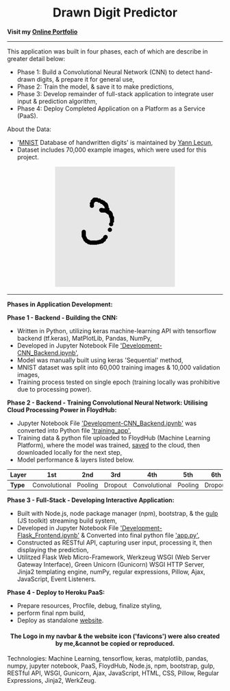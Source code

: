 <!--⇧⌘V-To Preview-->
<h1 align='center'>Drawn Digit Predictor</h1>

**Visit my [Online Portfolio](https://Ohmarr.github.io)**

<hr>

This application was built in four phases, each of which are describe in greater detail below:
- Phase 1: Build a Convolutional Neural Network (CNN) to detect hand-drawn digits, & prepare it for general use,
- Phase 2: Train the model, & save it to make predictions,
- Phase 3: Develop remainder of full-stack application to integrate user input & prediction algorithm,
- Phase 4: Deploy Completed Application on a Platform as a Service (PaaS). 

 About the Data:
 - '[MNIST](http://yann.lecun.com/exdb/mnist/) Database of handwritten digits' is maintained by [Yann Lecun](http://yann.lecun.com/),
 - Dataset includes 70,000 example images, which were used for this project.

<p align="center">
	<img width="auto" height="auto" src="https://raw.githubusercontent.com/Ohmarr/MNIST_CNN_Digit_Classifier/master/assets/temp/image_canvas.png">
</p>

<hr>

**Phases in Application Development:**  

**Phase 1 - Backend - Building the CNN:**
- Written in Python, utilizing keras machine-learning API with tensorflow backend (tf.keras), MatPlotLib, Pandas, NumPy,  
- Developed in Jupyter Notebook File ['Development-CNN_Backend.ipynb'](https://github.com/Ohmarr/MNIST_CNN_Digit_Classifier/blob/master/Development-CNN_Backend.ipynb),
- Model was manually built using keras 'Sequential' method,
- MNIST dataset was split into 60,000 training images & 10,000 validation images,
- Training process tested on single epoch (training locally was prohibitive due to processing power).

**Phase 2 - Backend - Training Convolutional Neural Network: Utilising Cloud Processing Power in FloydHub:**
- Jupyter Notebook File ['Development-CNN_Backend.ipynb']('https://github.com/Ohmarr/MNIST_CNN_Digit_Classifier/blob/master/Development-CNN_Backend.ipynb') was converted into Python file ['training_app'](https://github.com/Ohmarr/MNIST_CNN_Digit_Classifier/blob/master/training_app.py),
- Training data & python file uploaded to FloydHub (Machine Learning Platform), where the model was trained, [saved]() to the cloud, then downloaded locally for the next step,
- Model performance & layers listed below.  

| **Layer** | 1st | 2nd | 3rd | 4th | 5th | 6th | 7th | 8th | 9th | 10th | 11th | 12th | 13th |
| --- | --- | --- | --- | --- | --- | --- | --- | --- | --- | --- | --- | --- | --- |
| **Type** | Convolutional | Pooling | Dropout | Convolutional | Pooling | Dropout | Convolutional | Pooling | Dropout | Flatten | Dense | Dropout | Dense |  

**Phase 3 - Full-Stack - Developing Interactive Application:**
- Built with Node.js, node package manager (npm), bootstrap, & the [gulp](https://github.com/Ohmarr/MNIST_CNN_Digit_Classifier/blob/master/gulpfile.js) (JS toolkit) streaming build system,
- Developed in Jupyter Notebook File ['Development-Flask_Frontend.ipynb'](https://github.com/Ohmarr/MNIST_CNN_Digit_Classifier/blob/master/Development-Flask_Frontend.ipynb) & Converted into final python file ['app.py'](https://github.com/Ohmarr/MNIST_CNN_Digit_Classifier/blob/master/app.py),
- Constructed as RESTful API, capturing user input, processing it, then displaying the prediction, 
- Utilitzed Flask Web Micro-Framework, Werkzeug WSGI (Web Server Gateway Interface), Green Unicorn (Gunicorn) WSGI HTTP Server, Jinja2 templating engine, numPy, regular expressions, Pillow, Ajax, JavaScript, Event Listeners.

**Phase 4 - Deploy to Heroku PaaS:**
- Prepare resources, Procfile, debug, finalize styling, 
- perform final npm build, 
- Deploy as standalone [website](https://digit-classifier-mnist.herokuap.com). 

<h4 align=center>The Logo in my navbar & the website icon ('favicons') were also created by me,&cannot be copied or reproduced.</h4>

Technologies: Machine Learning, tensorflow, keras, matplotlib, pandas, numpy, jupyter notebook, PaaS, FloydHub, Node.js, npm, bootstrap, gulp, RESTful API, WSGI, Gunicorn, Ajax, JavaScript, HTML, CSS, Pillow, Regular Expressions, Jinja2, WerkZeug.